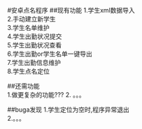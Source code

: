 #安卓点名程序
##现有功能
1.学生xml数据导入  
2.手动建立新学生  
3.学生名单维护  
4.学生出勤状况提交  
5.学生出勤状况查看  
6.学生出勤or学生名单一键导出  
7.学生出勤信息维护  
8.学生点名定位  

##还需功能  
1.做更复杂的功能???
2. 。。。

##buga发现
1.学生定位为空时,程序异常退出  
2.。。。
